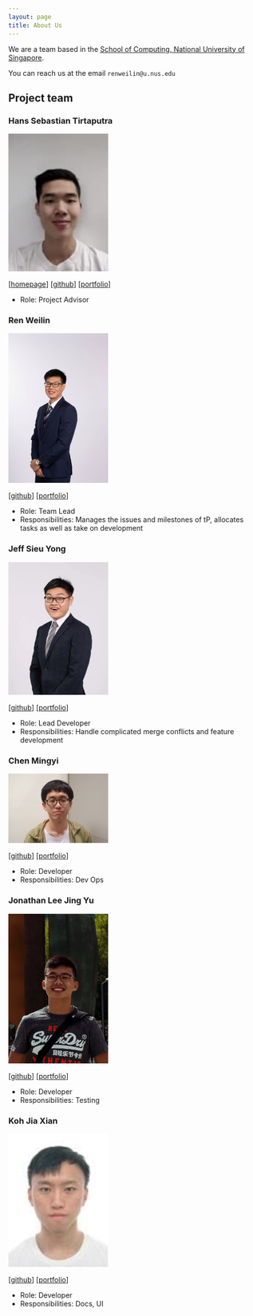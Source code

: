 ```yaml
---
layout: page
title: About Us
---
```


We are a team based in the [School of Computing, National University of Singapore](http://www.comp.nus.edu.sg).

You can reach us at the email `renweilin@u.nus.edu`

## Project team

### Hans Sebastian Tirtaputra

<img src="images/advisor.jpg" width="200px">

[[homepage](https://www.linkedin.com/in/hans-sebastian-tirtaputra/?originalSubdomain=sg)]
[[github](https://github.com/hansebastian)]
[[portfolio](team/advisor.md)]

* Role: Project Advisor

### Ren Weilin

<img src="images/renweilin.jpg" width="200px">

[[github](http://github.com/wlren)]
[[portfolio](team/renweilin.md)]

* Role: Team Lead
* Responsibilities: Manages the issues and milestones of tP, allocates tasks as well as take on development

### Jeff Sieu Yong

<img src="images/jeffsieu.jpg" width="200px">

[[github](http://github.com/jeffsieu)] [[portfolio](team/jeffsieu.md)]

* Role: Lead Developer
* Responsibilities: Handle complicated merge conflicts and feature development

### Chen Mingyi

<img src="images/chenmingyi.png" width="200px">

[[github](https://github.com/mingyi456)]
[[portfolio](team/chenmingyi.md)]

* Role: Developer
* Responsibilities: Dev Ops

### Jonathan Lee Jing Yu

<img src="images/jonathanlee.png" width="200px">

[[github](https://github.com/yeppog)]
[[portfolio](team/jonathanlee.md)]

* Role: Developer
* Responsibilities: Testing

### Koh Jia Xian

<img src="images/kohjiaxian.jpg" width="200px">

[[github](https://github.com/koh-jx)]
[[portfolio](team/kohjiaxian.md)]

* Role: Developer
* Responsibilities: Docs, UI
